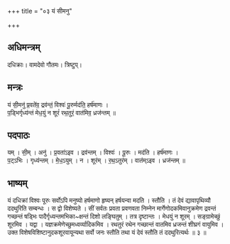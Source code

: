 +++
title = "०३ यं सीमनु"

+++
## अधिमन्त्रम्
दधिक्राः। वामदेवो गौतमः। त्रिष्टुप्।

## मन्त्रः
यं सी॒मनु॑ प्र॒वते॑व॒ द्रव॑न्तं॒ विश्वः॑ पू॒रुर्मद॑ति॒ हर्ष॑माणः ।  
प॒ड्भिर्गृध्य॑न्तं मेध॒युं न शूरं॑ रथ॒तुरं॒ वात॑मिव॒ ध्रज॑न्तम् ॥

## पदपाठः
यम् । सी॒म् । अनु॑ । प्र॒वता॑ऽइव । द्रव॑न्तम् । विश्वः॑ । पू॒रुः । मद॑ति । हर्ष॑माणः ।  
प॒ट्ऽभिः । गृध्य॑न्तम् । मे॒ध॒ऽयुम् । न । शूर॑म् । र॒थ॒ऽतुर॑म् । वात॑म्ऽइव । ध्रज॑न्तम् ॥

## भाष्यम्
यं दधिक्रां विश्वः पूरुः सर्वोऽपि मनुष्यो हर्षमाणो हृष्यन् हर्षयन्वा मदति । स्तौति । तं देवं द्यावापृथिव्यौ ददथुरिति सम्बन्धः । स द्वो विशेष्यते । सीं सर्वतः प्रवता प्रवणवता निम्नेन मार्गेणोदकमिवानुक्रमेण द्रवन्तं गच्छन्तं षड्भिः पादैर्गृध्यन्तमभिका~क्षन्तं दिशो लङ्घितुम् । तत्र दृष्टान्तः । मेधयुं न शूरम् । सङ्ग्रामेच्छुं शूरमिव । यद्वा । यज्ञक्रमेणेच्छुमध्वर्व्यादिकमिव । रथतुरं रथेन गच्छान्तं वातमिव ध्रजन्तं शीघ्रगं वायुमिव । उक्त विशेषविशिष्टानुदकशूरवायून्यथा सर्वो जनः स्तौति तथा यं देवं स्तौति तं ददथुरित्यर्थः ॥ ३ ॥